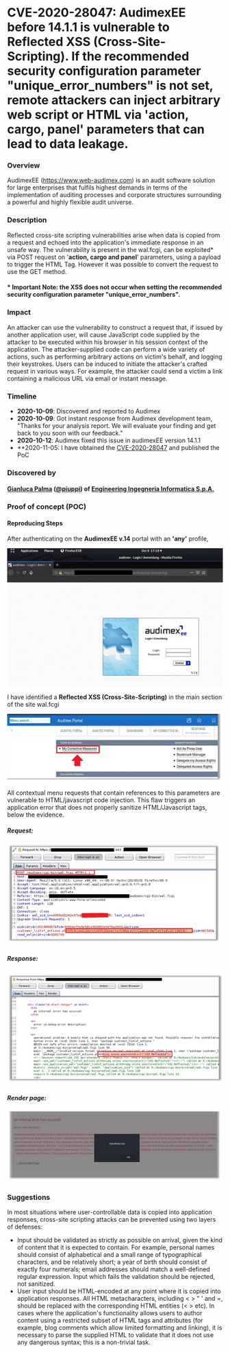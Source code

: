
# CVE-2020-28047: AudimexEE before 14.1.1 is vulnerable to Reflected XSS (Cross-Site-Scripting). If the recommended security configuration parameter "unique_error_numbers" is not set, remote attackers can inject arbitrary web script or HTML via 'action, cargo, panel' parameters that can lead to data leakage.

### Overview

AudimexEE (https://www.web-audimex.com) is an audit software solution for large enterprises that fulfils highest demands in terms of the implementation of auditing processes and corporate structures surrounding a powerful and highly flexible audit universe.

### Description
Reflected cross-site scripting vulnerabilities arise when data is copied from a request and echoed into the application's immediate response in an unsafe way. The vulnerability is present in the wal.fcgi, can be exploited* via POST request on '**action, cargo and panel**' parameters, using a payload to trigger the HTML Tag. However it was possible to convert the request to use the GET method.
  
#### * Important Note: the XSS does not occur when setting the recommended security configuration parameter "**unique_error_numbers**".

### Impact
An attacker can use the vulnerability to construct a request that, if issued by another application user, will cause JavaScript code supplied by the attacker to be executed within his browser in his session context of the application. The attacker-supplied code can perform a wide variety of actions, such as performing arbitrary actions on victim's behalf, and logging their keystrokes. Users can be induced to initiate the attacker's crafted request in various ways. For example, the attacker could send a victim a link containing a malicious URL via email or instant message.

### Timeline
- **2020-10-09**: Discovered and reported to Audimex
- **2020-10-09**: Got instant response from Audimex development team, "Thanks for your analysis report. We will evaluate your finding and get back to you soon with our feedback."
- **2020-10-12**: Audimex fixed this issue in audimexEE version 14.1.1
- **2020-11-05: I have obtained the [CVE-2020-28047](https://cve.mitre.org/cgi-bin/cvename.cgi?name=CVE-2020-28047) and published the PoC

### Discovered by

#### [Gianluca Palma](https://www.linkedin.com/in/piuppi/) ([@piuppi](https://twitter.com/piuppi)) of [Engineering Ingegneria Informatica S.p.A.](https://www.eng.it)

### Proof of concept (POC)
#### Reproducing Steps

After authenticating on the **AudimexEE v.14** portal with an **'any'** profile,

![Screenshot](images/audimex.jpg)


I have identified a **Reflected XSS (Cross-Site-Scripting)** in the main section of the site wal.fcgi

![Screenshot](images/xss-menu.jpg)

All contextual menu requests that contain references to this parameters are vulnerable to HTML/javascript code injection. This flaw triggers an application error that does not properly sanitize HTML/Javascript tags, below the evidence.


##### Request:

![Screenshot](images/xss-request.jpg)



##### Response:

![Screenshot](images/xss-response.jpg)

##### Render page:
![Screenshot](images/xss-render.jpg)


### Suggestions

In most situations where user-controllable data is copied into application responses, cross-site scripting attacks can be prevented using two layers of defenses:
- Input should be validated as strictly as possible on arrival, given the kind of content that it is expected to contain. For example, personal names should consist of alphabetical and a small range of typographical characters, and be relatively short; a year of birth should consist of exactly four numerals; email addresses should match a well-defined regular expression. Input which fails the validation should be rejected, not sanitized.
- User input should be HTML-encoded at any point where it is copied into application responses. All HTML metacharacters, including < > " ' and =, should be replaced with the corresponding HTML entities (&lt; &gt; etc).
In cases where the application's functionality allows users to author content using a restricted subset of HTML tags and attributes (for example, blog comments which allow limited formatting and linking), it is necessary to parse the supplied HTML to validate that it does not use any dangerous syntax; this is a non-trivial task.




